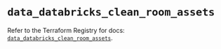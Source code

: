 # `data_databricks_clean_room_assets`

Refer to the Terraform Registry for docs: [`data_databricks_clean_room_assets`](https://registry.terraform.io/providers/databricks/databricks/1.89.0/docs/data-sources/clean_room_assets).
